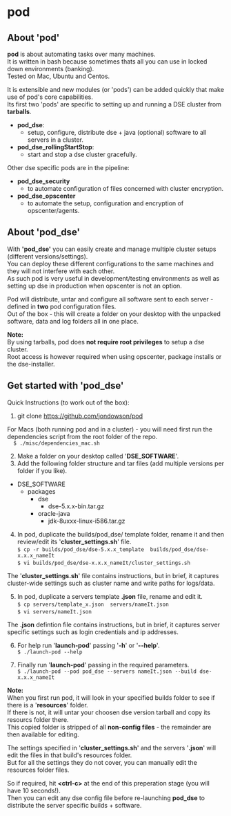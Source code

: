 # pod

## About 'pod'

**pod** is about automating tasks over many machines.    
It is written in bash because sometimes thats all you can use in locked down environments (banking).    
Tested on Mac, Ubuntu and Centos.    
   
It is extensible and new modules (or 'pods') can be added quickly that make use of pod's core capabilities.  
Its first two 'pods' are specific to setting up and running a DSE cluster from **tarballs**.  
- **pod_dse**:    
    - setup, configure, distribute dse + java (optional) software to all servers in a cluster.        
- **pod_dse_rollingStartStop**:   
    - start and stop a dse cluster gracefully.   

Other dse specific pods are in the pipeline:    
- **pod_dse_security**    
    - to automate configuration of files concerned with cluster encryption.    
- **pod_dse_opscenter**    
    - to automate the setup, configuration and encryption of opscenter/agents.    

## About 'pod_dse'  

With **'pod_dse'** you can easily create and manage multiple cluster setups (different versions/settings).     
You can deploy these different configurations to the same machines and they will not interfere with each other.  
As such pod is very useful in development/testing environments as well as setting up dse in production when opscenter is not an option.  

Pod will distribute, untar and configure all software sent to each server - defined in **two** pod configuration files.    
Out of the box - this will create a folder on your desktop with the unpacked software, data and log folders all in one place.  
    
**Note:**     
By using tarballs, pod does **not require root privileges** to setup a dse cluster.    
Root access is however required when using opscenter, package installs or the dse-installer.             

## Get started with 'pod_dse'   

Quick Instructions (to work out of the box):  

1) git clone https://github.com/jondowson/pod  

For Macs (both running pod and in a cluster) - you will need first run the dependencies script from the root folder of the repo.  
`  
$ ./misc/dependencies_mac.sh
`     

2) Make a folder on your desktop called '**DSE_SOFTWARE**'.  
3) Add the following folder structure and tar files (add multiple versions per folder if you like).

- DSE_SOFTWARE  
  - packages  
    - dse
      - dse-5.x.x-bin.tar.gz  
    - oracle-java  
      - jdk-8uxxx-linux-i586.tar.gz    


4) In pod, duplicate the builds/pod_dse/ template folder, rename it and then review/edit its '**cluster_settings.sh**' file.    
`
$ cp -r builds/pod_dse/dse-5.x.x_template  builds/pod_dse/dse-x.x.x_nameIt  
`  
`
$ vi builds/pod_dse/dse-x.x.x_nameIt/cluster_settings.sh    
`   

The '**cluster_settings.sh**' file contains instructions, but in brief, it captures cluster-wide settings such as cluster name and write paths for logs/data.    


5) In pod, duplicate a servers template **.json** file, rename and edit it.  
`
$ cp servers/template_x.json  servers/nameIt.json  
`  
`
$ vi servers/nameIt.json    
`     

The **.json** defintion file contains instructions, but in brief, it captures server specific settings such as login credentials and ip addresses.    
    
6) For help run '**launch-pod**' passing '**-h**' or '**--help**'.  
`
$ ./launch-pod --help    
`    
    
7) Finally run '**launch-pod**' passing in the required parameters.  
`
$ ./launch-pod --pod pod_dse --servers nameIt.json --build dse-x.x.x_nameIt    
`

**Note:**    
When you first run pod, it will look in your specified builds folder to see if there is a '**resources**' folder.    
If there is not, it will untar your choosen dse version tarball and copy its resourcs folder there.    
This copied folder is stripped of all **non-config files** - the remainder are then available for editing.    

The settings specified in '**cluster_settings.sh**' and the servers '**.json**' will edit the files in that build's resources folder.    
But for all the settings they do not cover, you can manually edit the resources folder files.    

So if required, hit **\<ctrl-c\>** at the end of this preperation stage (you will have 10 seconds!).    
Then you can edit any dse config file before re-launching **pod_dse** to distribute the server specific builds + software.    
